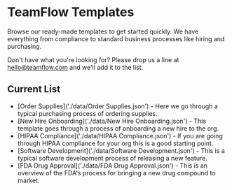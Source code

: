 # TeamFlow Templates

Browse our ready-made templates to get started quickly. We have everything from compliance to standard business processes like hiring and purchasing.

Don't have what you're looking for? Please drop us a line at hello@teamflow.com and we'll add it to the list.

## Current List

- [Order Supplies]('./data/Order Supplies.json') - Here we go through a typical purchasing process of ordering supplies.
- [New Hire Onboarding]('./data/New Hire Onboarding.json') - This template goes through a process of onboarding a new hire to the org.
- [HIPAA Compliance]('./data/HIPAA Compliance.json') - If you are going through HIPAA compliance for your org this is a good starting point.
- [Software Development]('./data/Software Development.json') - This is a typical software development process of releasing a new feature.
- [FDA Drug Approval]('./data/FDA Drug Approval.json') - This is an overview of the FDA's process for bringing a new drug compound to market.
